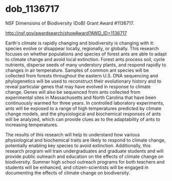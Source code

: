 dob_1136717
===========

NSF Dimensions of Biodiversity (DoB) Grant Award #1136717.

http://nsf.gov/awardsearch/showAward?AWD_ID=1136717

Earth's climate is rapidly changing and biodiversity is changing with it: species evolve or disappear locally, regionally, or globally. This research focuses on whether populations and species of forest ants are able to adapt to climate change and avoid local extinction. Forest ants process soil, cycle nutrients, disperse seeds of many understory plants, and respond rapidly to changes in air temperature. Samples of common ant species will be collected from forests throughout the eastern U.S. DNA sequencing and phylogenetics will be used to reconstruct their evolutionary history and to reveal particular genes that may have evolved in response to climate change. Genes will also be sequenced from ants collected from experimental sites in Massachusetts and North Carolina that have been continuously warmed for three years. In controlled laboratory experiments, ants will be exposed to a range of high temperatures predicted by climate change models, and the physiological and biochemical responses of ants will be analyzed, which can provide clues as to the adaptability of ants to increasing temperatures. 

The results of this research will help to understand how various physiological and biochemical traits are likely to respond to climate change, potentially enabling key species to avoid extinction. Additionally, this research program will train undergraduates and graduate students and will provide public outreach and education on the effects of climate change on biodiversity. Summer high school outreach programs for both teachers and students will be enhanced, and citizen-scientists will be engaged in documenting the effects of climate change on biodiversity.
